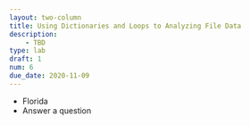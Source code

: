 ```yaml
---
layout: two-column
title: Using Dictionaries and Loops to Analyzing File Data
description:
    - TBD
type: lab
draft: 1
num: 6
due_date: 2020-11-09
---
```


* Florida
* Answer a question
